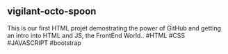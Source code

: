 ## vigilant-octo-spoon
This is our first HTML projet demostrating the power of GitHub and getting an intro into HTML and JS, the FrontEnd World..
#HTML
#CSS
#JAVASCRIPT
#bootstrap
